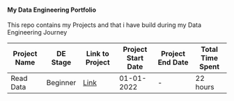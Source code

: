 #### My Data Engineering Portfolio

This repo contains my Projects and that i have build during my Data Engineering Journey 


| Project Name   | DE Stage   | Link to Project   | Project Start Date | Project End Date | Total Time Spent |
| ------------- |:-----------:| ---- |---| ---|---|
| Read Data      | Beginner | [Link](https://github.com/InsightByte/DE-Prep/tree/main/Projects/Beginner/Project-ABC) | 01-01-2022 | - | 22 hours|





